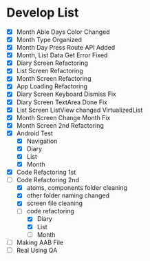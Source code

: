 # Develop List

- [x] Month Able Days Color Changed
- [x] Month Type Organized
- [x] Month Day Press Route API Added
- [x] Month, List Data Get Error Fixed
- [x] Diary Screen Refactoring
- [x] List Screen Refactoring
- [x] Month Screen Refactoring
- [x] App Loading Refactoring
- [x] Diary Screen Keyboard Dismiss Fix
- [x] Diary Screen TextArea Done Fix
- [x] List Screen ListView changed VirtualizedList
- [x] Month Screen Change Month Fix
- [x] Month Screen 2nd Refactoring
- [x] Android Test
  - [x] Navigation
  - [x] Diary
  - [x] List
  - [x] Month
- [x] Code Refactoring 1st
- [ ] Code Refactoring 2nd
  - [x] atoms, components folder cleaning
  - [x] other folder naming changed
  - [x] screen file cleaning
  - [ ] code refactoring
    - [x] Diary
    - [x] List
    - [ ] Month
- [ ] Making AAB File
- [ ] Real Using QA
